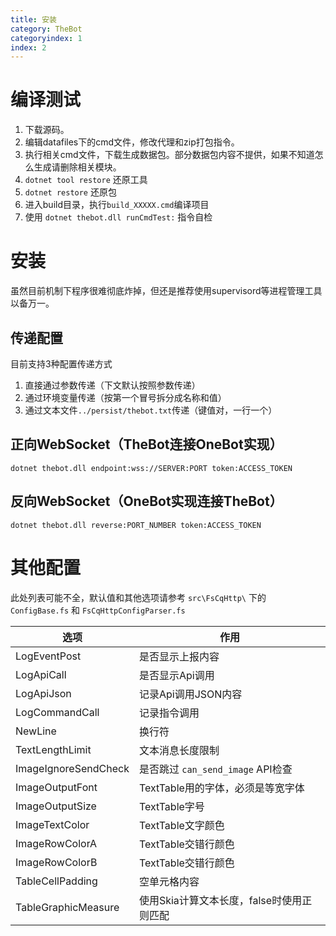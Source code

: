 ```yaml
---
title: 安装
category: TheBot
categoryindex: 1
index: 2
---
```


# 编译测试
1. 下载源码。
2. 编辑datafiles下的cmd文件，修改代理和zip打包指令。
3. 执行相关cmd文件，下载生成数据包。部分数据包内容不提供，如果不知道怎么生成请删除相关模块。
4. `dotnet tool restore` 还原工具
5. `dotnet restore` 还原包
6. 进入build目录，执行``build_XXXXX.cmd``编译项目
7. 使用 `dotnet thebot.dll runCmdTest:` 指令自检

# 安装
虽然目前机制下程序很难彻底炸掉，但还是推荐使用supervisord等进程管理工具以备万一。

## 传递配置
目前支持3种配置传递方式
1. 直接通过参数传递（下文默认按照参数传递）
2. 通过环境变量传递（按第一个冒号拆分成名称和值）
3. 通过文本文件`../persist/thebot.txt`传递（键值对，一行一个）

## 正向WebSocket（TheBot连接OneBot实现）
``dotnet thebot.dll endpoint:wss://SERVER:PORT token:ACCESS_TOKEN``

## 反向WebSocket（OneBot实现连接TheBot）
``dotnet thebot.dll reverse:PORT_NUMBER token:ACCESS_TOKEN``

# 其他配置

此处列表可能不全，默认值和其他选项请参考 `src\FsCqHttp\` 下的 `ConfigBase.fs` 和 `FsCqHttpConfigParser.fs`

| 选项 | 作用 |
|---|---|
| LogEventPost | 是否显示上报内容 |
| LogApiCall | 是否显示Api调用 |
| LogApiJson | 记录Api调用JSON内容 |
| LogCommandCall | 记录指令调用 |
| NewLine | 换行符 |
| TextLengthLimit | 文本消息长度限制 |
| ImageIgnoreSendCheck | 是否跳过 `can_send_image` API检查 |
| ImageOutputFont | TextTable用的字体，必须是等宽字体 |
| ImageOutputSize | TextTable字号 |
| ImageTextColor | TextTable文字颜色 |
| ImageRowColorA | TextTable交错行颜色 |
| ImageRowColorB | TextTable交错行颜色|
| TableCellPadding | 空单元格内容 |
| TableGraphicMeasure | 使用Skia计算文本长度，false时使用正则匹配 |